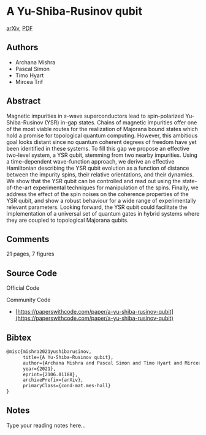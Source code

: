 
# A Yu-Shiba-Rusinov qubit

[arXiv](https://arxiv.org/abs/2106.01188), [PDF](https://arxiv.org/pdf/2106.01188.pdf)

## Authors

- Archana Mishra
- Pascal Simon
- Timo Hyart
- Mircea Trif

## Abstract

Magnetic impurities in $s$-wave superconductors lead to spin-polarized Yu-Shiba-Rusinov (YSR) in-gap states. Chains of magnetic impurities offer one of the most viable routes for the realization of Majorana bound states which hold a promise for topological quantum computing. However, this ambitious goal looks distant since no quantum coherent degrees of freedom have yet been identified in these systems. To fill this gap we propose an effective two-level system, a YSR qubit, stemming from two nearby impurities. Using a time-dependent wave-function approach, we derive an effective Hamiltonian describing the YSR qubit evolution as a function of distance between the impurity spins, their relative orientations, and their dynamics. We show that the YSR qubit can be controlled and read out using the state-of-the-art experimental techniques for manipulation of the spins. Finally, we address the effect of the spin noises on the coherence properties of the YSR qubit, and show a robust behaviour for a wide range of experimentally relevant parameters. Looking forward, the YSR qubit could facilitate the implementation of a universal set of quantum gates in hybrid systems where they are coupled to topological Majorana qubits.

## Comments

21 pages, 7 figures

## Source Code

Official Code



Community Code

- [https://paperswithcode.com/paper/a-yu-shiba-rusinov-qubit](https://paperswithcode.com/paper/a-yu-shiba-rusinov-qubit)

## Bibtex

```tex
@misc{mishra2021yushibarusinov,
      title={A Yu-Shiba-Rusinov qubit}, 
      author={Archana Mishra and Pascal Simon and Timo Hyart and Mircea Trif},
      year={2021},
      eprint={2106.01188},
      archivePrefix={arXiv},
      primaryClass={cond-mat.mes-hall}
}
```

## Notes

Type your reading notes here...

